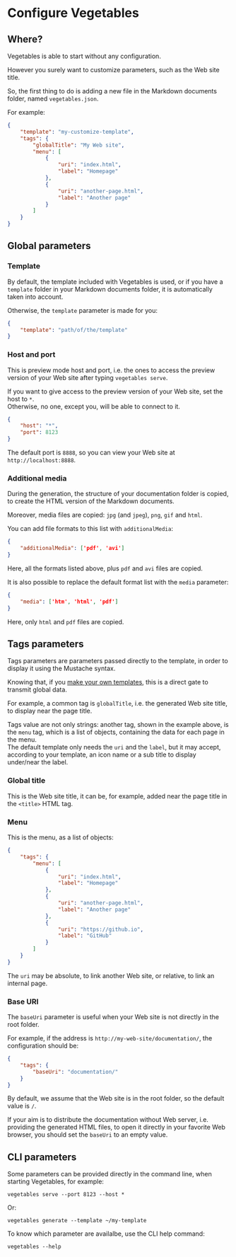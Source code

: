 # Configure Vegetables

## Where?

Vegetables is able to start without any configuration.

However you surely want to customize parameters, such as the Web site title.

So, the first thing to do is adding a new file in the Markdown documents folder, named `vegetables.json`.

For example:

```json
{
	"template": "my-customize-template",
	"tags": {
		"globalTitle": "My Web site",
		"menu": [
			{
				"uri": "index.html",
				"label": "Homepage"
			},
			{
				"uri": "another-page.html",
				"label": "Another page"
			}
		]
	}
}
```

## Global parameters

### Template

By default, the template included with Vegetables is used, or if you have a `template` folder in your Markdown documents folder, it is automatically taken into account.

Otherwise, the `template` parameter is made for you:

```json
{
	"template": "path/of/the/template"
}
```

### Host and port

This is preview mode host and port, i.e. the ones to access the preview version of your Web site after typing `vegetables serve`.

If you want to give access to the preview version of your Web site, set the host to `*`.  
Otherwise, no one, except you, will be able to connect to it.

```json
{
	"host": "*",
	"port": 8123
}
```

The default port is `8888`, so you can view your Web site at `http://localhost:8888`.


### Additional media

During the generation, the structure of your documentation folder is copied, to create the HTML version of the Markdown documents.

Moreover, media files are copied: `jpg` (and `jpeg`), `png`, `gif` and `html`.

You can add file formats to this list with `additionalMedia`:

```json
{
	"additionalMedia": ['pdf', 'avi']
}
```

Here, all the formats listed above, plus `pdf` and `avi` files are copied.

It is also possible to replace the default format list with the `media` parameter:

```json
{
	"media": ['htm', 'html', 'pdf']
}
```

Here, only `html` and `pdf` files are copied.


## Tags parameters

Tags parameters are parameters passed directly to the template, in order to display it using the Mustache syntax.

Knowing that, if you [make your own templates](templates.md), this is a direct gate to transmit global data.

For example, a common tag is `globalTitle`, i.e. the generated Web site title, to display near the page title.

Tags value are not only strings: another tag, shown in the example above, is the `menu` tag, which is a list of objects, containing the data for each page in the menu.  
The default template only needs the `uri` and the `label`, but it may accept, according to your template, an icon name or a sub title to display under/near the label.

### Global title

This is the Web site title, it can be, for example, added near the page title in the `<title>` HTML tag.

### Menu

This is the menu, as a list of objects:

```json
{
	"tags": {
		"menu": [
			{
				"uri": "index.html",
				"label": "Homepage"
			},
			{
				"uri": "another-page.html",
				"label": "Another page"
			},
			{
				"uri": "https://github.io",
				"label": "GitHub"
			}
		]
	}
}
```

The `uri` may be absolute, to link another Web site, or relative, to link an internal page.

### Base URI

The `baseUri` parameter is useful when your Web site is not directly in the root folder.

For example, if the address is `http://my-web-site/documentation/`, the configuration should be:

```json
{
	"tags": {
		"baseUri": "documentation/"
	}
}
```

By default, we assume that the Web site is in the root folder, so the default value is `/`.

If your aim is to distribute the documentation without Web server, i.e. providing the generated HTML files, to open it directly in your favorite Web browser, you should set the `baseUri` to an empty value.

## CLI parameters

Some parameters can be provided directly in the command line, when starting Vegetables, for example:

    vegetables serve --port 8123 --host *

Or:

    vegetables generate --template ~/my-template

To know which parameter are availalbe, use the CLI help command:

    vegetables --help